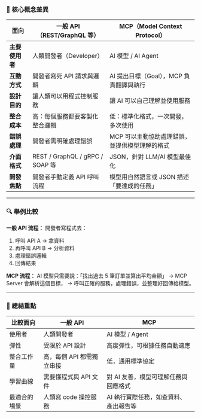 ### 🧠 核心概念差異

| 面向        | 一般 API（REST/GraphQL 等）         | MCP（Model Context Protocol） |
| --------- | ------------------------------ | --------------------------- |
| **主要使用者** | 人類開發者（Developer）               | AI 模型 / AI Agent            |
| **互動方式**  | 開發者寫死 API 請求與邏輯                | AI 提出目標（Goal），MCP 負責翻譯與執行   |
| **設計目的**  | 讓人類可以用程式控制服務                   | 讓 AI 可以自己理解並使用服務            |
| **整合成本**  | 高：每個服務都要客製化整合邏輯                | 低：標準化格式，一次開發，多次使用           |
| **錯誤處理**  | 開發者需明確處理錯誤                     | MCP 可以主動協助處理錯誤，並提供模型理解的格式   |
| **介面格式**  | REST / GraphQL / gRPC / SOAP 等 | JSON，針對 LLM/AI 模型最佳化        |
| **開發焦點**  | 開發者手動定義 API 呼叫流程               | 模型用自然語言或 JSON 描述「要達成的任務」    |

---

### 🔍 舉例比較

**一般 API 流程：**
開發者寫程式去：

1. 呼叫 API A → 拿資料
2. 再呼叫 API B → 分析資料
3. 處理錯誤邏輯
4. 回傳結果

**MCP 流程：**
AI 模型只需要說：「找出過去 5 筆訂單並算出平均金額」
→ MCP Server 會解析這個目標，
→ 呼叫正確的服務，處理錯誤，並整理好回傳給模型。

---

### 📌 總結重點

| 比較面向   | 一般 API          | MCP                  |
| ------ | --------------- | -------------------- |
| 使用者    | 人類開發者           | AI 模型 / Agent        |
| 彈性     | 受限於 API 設計      | 高度彈性，可根據任務自動適應       |
| 整合工作量  | 高，每個 API 都需獨立串接 | 低，通用標準協定             |
| 學習曲線   | 需要懂程式與 API 文件   | 對 AI 友善，模型可理解任務與回應格式 |
| 最適合的場景 | 人類寫 code 操控服務   | AI 執行實際任務，如查資料、產出報告等 |
